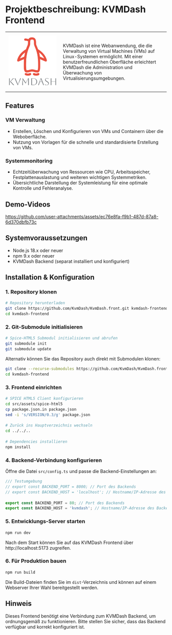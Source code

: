 # Projektbeschreibung: KVMDash Frontend

<table style="border-collapse: collapse; width: 100%;">
    <tr>
        <td style="width: 150px; padding: 10px; vertical-align: middle;">
            <img src="src/assets/kvmdash.svg" alt="KvmDash Logo" style="max-width: 100%;">
        </td>
        <td style="padding: 10px; vertical-align: middle;">
            KVMDash ist eine Webanwendung, die die Verwaltung von Virtual Machines (VMs) auf Linux-Systemen ermöglicht. 
            Mit einer benutzerfreundlichen Oberfläche erleichtert KVMDash die Administration und Überwachung von Virtualisierungsumgebungen.</td>
    </tr>
</table>

## Features

### VM Verwaltung
* Erstellen, Löschen und Konfigurieren von VMs und Containern über die Weboberfläche.
* Nutzung von Vorlagen für die schnelle und standardisierte Erstellung von VMs.

### Systemmonitoring
* Echtzeitüberwachung von Ressourcen wie CPU, Arbeitsspeicher, Festplattenauslastung und weiteren wichtigen Systemmetriken.
* Übersichtliche Darstellung der Systemleistung für eine optimale Kontrolle und Fehleranalyse.

## Demo-Videos

https://github.com/user-attachments/assets/ec76e8fa-f9b1-487d-87a8-6d370dbfb73c

## Systemvoraussetzungen

* Node.js 18.x oder neuer
* npm 9.x oder neuer
* KVMDash Backend (separat installiert und konfiguriert)

## Installation & Konfiguration

### 1. Repository klonen

```bash
# Repository herunterladen
git clone https://github.com/KvmDash/KvmDash.front.git kvmdash-frontend
cd kvmdash-frontend
```

### 2. Git-Submodule initialisieren

```bash
# Spice-HTML5 Submodul initialisieren und abrufen
git submodule init
git submodule update
```

Alternativ können Sie das Repository auch direkt mit Submodulen klonen:

```bash
git clone --recurse-submodules https://github.com/KvmDash/KvmDash.front.git kvmdash-frontend
cd kvmdash-frontend
```

### 3. Frontend einrichten

```bash
# SPICE HTML5 Client konfigurieren
cd src/assets/spice-html5
cp package.json.in package.json
sed -i 's/VERSION/0.3/g' package.json

# Zurück ins Hauptverzeichnis wechseln
cd ../../..

# Dependencies installieren
npm install
```

### 4. Backend-Verbindung konfigurieren

Öffne die Datei `src/config.ts` und passe die Backend-Einstellungen an:

```javascript
/// Testumgebung
// export const BACKEND_PORT = 8000; // Port des Backends
// export const BACKEND_HOST = 'localhost'; // Hostname/IP-Adresse des Backends

export const BACKEND_PORT = 80; // Port des Backends
export const BACKEND_HOST = 'kvmdash'; // Hostname/IP-Adresse des Backends
```

### 5. Entwicklungs-Server starten

```bash
npm run dev
```

Nach dem Start können Sie auf das KVMDash Frontend über http://localhost:5173 zugreifen.

### 6. Für Produktion bauen

```bash
npm run build
```

Die Build-Dateien finden Sie im `dist`-Verzeichnis und können auf einem Webserver Ihrer Wahl bereitgestellt werden.

## Hinweis

Dieses Frontend benötigt eine Verbindung zum KVMDash Backend, um ordnungsgemäß zu funktionieren. Bitte stellen Sie sicher, dass das Backend verfügbar und korrekt konfiguriert ist.